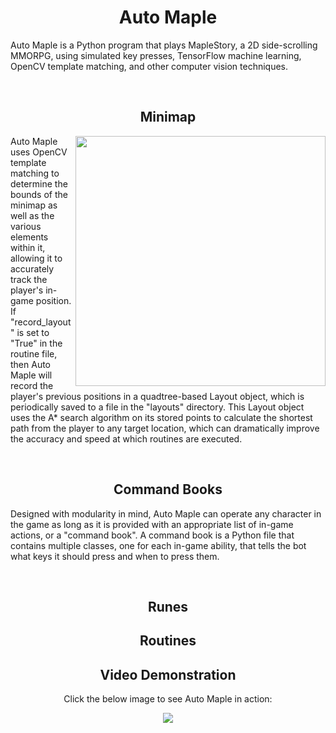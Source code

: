 <h1 align="center">
  Auto Maple
</h1>

Auto Maple is a Python program that plays MapleStory, a 2D side-scrolling MMORPG, using 
simulated key presses, TensorFlow machine learning, OpenCV template matching, and other computer 
vision techniques.

<br />



<h2 align="center">
  Minimap
</h2>
<img align="right" src="https://user-images.githubusercontent.com/69165598/123177212-b16f0700-d439-11eb-8a21-8b414273f1e1.gif" width="400"/>

Auto Maple uses OpenCV template matching to determine the bounds of the minimap as well as the various elements within it, allowing it to accurately track
the player's in-game position. If "record_layout" is set to "True" in the routine file, then Auto Maple will record the player's previous positions in a quadtree-based Layout object, which is periodically saved to a file in the "layouts" directory. This Layout object uses the A* search algorithm on its stored points to calculate the shortest path from the player to any target location, which can dramatically improve the accuracy and speed at which routines are executed.

<br clear="right"/>



<h2 align="center">
  Command Books
</h2>

Designed with modularity in mind, Auto Maple can operate any character
in the game as long as it is provided with an appropriate list of in-game actions, or a
"command book". A command book is a Python file that contains multiple classes, one for 
each in-game ability, that tells the bot what keys it should press and when to press them.

<br clear="right"/>



<h2 align="center">
  Runes
</h2>



<h2 align="center">
  Routines
</h2>



<h2 align="center">
  Video Demonstration
</h2>

<p align="center">
  Click the below image to see Auto Maple in action:
</p>

<p align="center">
  <a href="https://www.youtube.com/watch?v=qs8Nw55edhg" target="_blank">
    <img src="https://img.youtube.com/vi/qs8Nw55edhg/0.jpg"/>
  </a>
</p>
